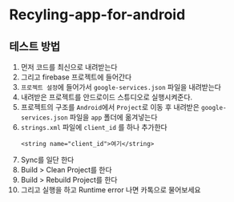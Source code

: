 # Recyling-app-for-android 

## 테스트 방법
1. 먼저 코드를 최신으로 내려받는다
2. 그리고 firebase 프로젝트에 들어간다
3. `프로젝트 설정`에 들어가서 `google-services.json` 파일을 내려받는다
4. 내려받은 프로젝트를 안드로이드 스튜디오로 실행시켜준다.
5. 프로젝트의 구조를 `Android`에서 `Project`로 이동 후 내려받은 `google-services.json` 파일을 `app` 폴더에 옮겨넣는다
6. `strings.xml` 파일에 `client_id` 를 하나 추가한다
   ```
   <string name="client_id">여기</string>
   ```
7. Sync를 일단 한다
8. Build > Clean Project를 한다
9. Build > Rebuild Project를 한다
10. 그리고 실행을 하고 Runtime error 나면 카톡으로 물어보세요
